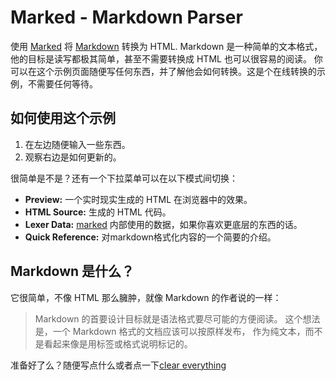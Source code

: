 Marked - Markdown Parser
========================

使用 [Marked] 将 [Markdown] 转换为 HTML.
Markdown 是一种简单的文本格式，他的目标是读写都极其简单，甚至不需要转换成 HTML 也可以很容易的阅读。
你可以在这个示例页面随便写任何东西，并了解他会如何转换。这是个在线转换的示例，不需要任何等待。

如何使用这个示例
-------------------

1. 在左边随便输入一些东西。
2. 观察右边是如何更新的。

很简单是不是？还有一个下拉菜单可以在以下模式间切换：

- **Preview:**  一个实时现实生成的 HTML 在浏览器中的效果。
- **HTML Source:**  生成的 HTML 代码。
- **Lexer Data:**  [marked] 内部使用的数据，如果你喜欢更底层的东西的话。
- **Quick Reference:**  对markdown格式化内容的一个简要的介绍。

Markdown 是什么？
-------------

它很简单，不像 HTML 那么臃肿，就像 Markdown 的作者说的一样：

> Markdown 的首要设计目标就是语法格式要尽可能的方便阅读。
> 这个想法是，一个 Markdown 格式的文档应该可以按原样发布，
> 作为纯文本，而不是看起来像是用标签或格式说明标记的。

准备好了么？随便写点什么或者点一下[clear everything](/demo/?text=)

[Marked]: https://github.com/markedjs/marked/
[Markdown]: http://daringfireball.net/projects/markdown/
